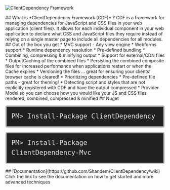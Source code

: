 
![ClientDependency Framework](http://shazwazza.com/Content/Downloads/ClientDependencyLogo.png)

<style >
.nuget-badge code {
background-color: #202020;
border: 4px solid silver;
border-bottom-left-radius: 5px 5px;
border-bottom-right-radius: 5px 5px;
border-top-left-radius: 5px 5px;
border-top-right-radius: 5px 5px;
color: #E2E2E2;
display: block;
font: normal normal normal 1.5em/normal 'andale mono', 'lucida console', monospace;
line-height: 1.5em;
overflow: auto;
padding: 15px;
</style >

## What is *ClientDependency Framework (CDF)* ?

CDF is a framework for managing dependencies for JavaScript and CSS files in your web application (client files). It allows for each individual component in your web application to declare what CSS and JavaScript files they require instead of relying on a single master page to include all dependencies for all modules. 

## Out of the box you get

* MVC support - Any view engine
* Webforms support
* Runtime dependency resolution
* Pre-defined bundling
* Combining, compressing & minifying output
* Support for external/CDN files
* OutputCaching of the combined files
* Persisting the combined composite files for increased performance when applications restart or when the Cache expires
* Versioning the files ... great for ensuring your clients' browser cache is cleared!
* Prioritizing dependencies
* Pre-defined file paths - great for theming!
* Detecting script and styles that are not explicitly registered with CDF and have the output compressed
* Provider Model so you can choose how you would like your JS and CSS files rendered, combined, compressed & minified

## Nuget

<div class="nuget-badge" >
   <p>
         <code>PM&gt; Install-Package ClientDependency</code>
   </p>
</div>

<div class="nuget-badge" >
   <p>
         <code>PM&gt; Install-Package ClientDependency-Mvc</code>
   </p>
</div>

## [Documentation](https://github.com/Shandem/ClientDependency/wiki)

Click the link to see the documentation on how to get started and more advanced techniques



